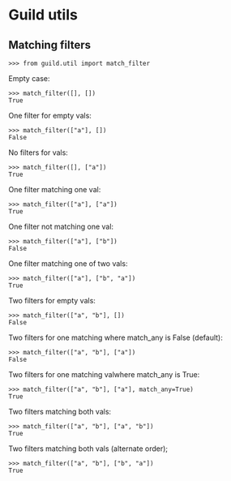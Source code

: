 # Guild utils

## Matching filters

    >>> from guild.util import match_filter

Empty case:

    >>> match_filter([], [])
    True

One filter for empty vals:

    >>> match_filter(["a"], [])
    False

No filters for vals:

    >>> match_filter([], ["a"])
    True

One filter matching one val:

    >>> match_filter(["a"], ["a"])
    True

One filter not matching one val:


    >>> match_filter(["a"], ["b"])
    False

One filter matching one of two vals:

    >>> match_filter(["a"], ["b", "a"])
    True

Two filters for empty vals:

    >>> match_filter(["a", "b"], [])
    False

Two filters for one matching where match_any is False (default):

    >>> match_filter(["a", "b"], ["a"])
    False

Two filters for one matching valwhere match_any is True:

    >>> match_filter(["a", "b"], ["a"], match_any=True)
    True

Two filters matching both vals:

    >>> match_filter(["a", "b"], ["a", "b"])
    True

Two filters matching both vals (alternate order);

    >>> match_filter(["a", "b"], ["b", "a"])
    True
